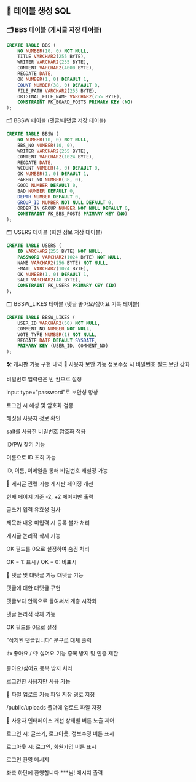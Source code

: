 ## 📂 테이블 생성 SQL

### 🗂️ BBS 테이블 (게시글 저장 테이블)

```sql
CREATE TABLE BBS (
    NO NUMBER(10, 0) NOT NULL,
    TITLE VARCHAR2(255 BYTE),
    WRITER VARCHAR2(255 BYTE),
    CONTENT VARCHAR2(4000 BYTE),
    REGDATE DATE,
    OK NUMBER(1, 0) DEFAULT 1,
    COUNT NUMBER(38, 0) DEFAULT 0,
    FILE_PATH VARCHAR2(255 BYTE),
    ORIGINAL_FILE_NAME VARCHAR2(255 BYTE),
    CONSTRAINT PK_BOARD_POSTS PRIMARY KEY (NO)
);
```


🗂️ BBSW 테이블 (댓글/대댓글 저장 테이블)
```sql
CREATE TABLE BBSW (
    NO NUMBER(10, 0) NOT NULL,
    BBS_NO NUMBER(10, 0),
    WRITER VARCHAR2(255 BYTE),
    CONTENT VARCHAR2(1024 BYTE),
    REGDATE DATE,
    WCOUNT NUMBER(4, 0) DEFAULT 0,
    OK NUMBER(1, 0) DEFAULT 1,
    PARENT_NO NUMBER(38, 0),
    GOOD NUMBER DEFAULT 0,
    BAD NUMBER DEFAULT 0,
    DEPTH NUMBER DEFAULT 0,
    GROUP_ID NUMBER NOT NULL DEFAULT 0,
    ORDER_IN_GROUP NUMBER NOT NULL DEFAULT 0,
    CONSTRAINT PK_BBS_POSTS PRIMARY KEY (NO)
);
```
🗂️ USERS 테이블 (회원 정보 저장 테이블)
```sql
CREATE TABLE USERS (
    ID VARCHAR2(255 BYTE) NOT NULL,
    PASSWORD VARCHAR2(1024 BYTE) NOT NULL,
    NAME VARCHAR2(256 BYTE) NOT NULL,
    EMAIL VARCHAR2(1024 BYTE),
    OK NUMBER(1, 0) DEFAULT 1,
    SALT VARCHAR2(48 BYTE),
    CONSTRAINT PK_USERS PRIMARY KEY (ID)
);
```
🗂️ BBSW_LIKES 테이블 (댓글 좋아요/싫어요 기록 테이블)
```sql
CREATE TABLE BBSW_LIKES (
    USER_ID VARCHAR2(50) NOT NULL,
    COMMENT_NO NUMBER NOT NULL,
    VOTE_TYPE NUMBER(1) NOT NULL,
    REGDATE DATE DEFAULT SYSDATE,
    PRIMARY KEY (USER_ID, COMMENT_NO)
);
```
🛠️ 게시판 기능 구현 내역
🔐 사용자 보안 기능
정보수정 시 비밀번호 필드 보안 강화

비밀번호 입력란은 빈 칸으로 설정

input type="password"로 보안성 향상

로그인 시 해싱 및 암호화 검증

해싱된 사용자 정보 확인

salt를 사용한 비밀번호 암호화 적용

ID/PW 찾기 기능

이름으로 ID 조회 가능

ID, 이름, 이메일을 통해 비밀번호 재설정 가능

📝 게시글 관련 기능
게시판 페이징 개선

현재 페이지 기준 -2, +2 페이지만 출력

글쓰기 입력 유효성 검사

제목과 내용 미입력 시 등록 불가 처리

게시글 논리적 삭제 기능

OK 필드를 0으로 설정하여 숨김 처리

OK = 1: 표시 / OK = 0: 비표시

💬 댓글 및 대댓글 기능
대댓글 기능

댓글에 대한 대댓글 구현

댓글보다 안쪽으로 들여써서 계층 시각화

댓글 논리적 삭제 기능

OK 필드를 0으로 설정

“삭제된 댓글입니다” 문구로 대체 출력

👍 좋아요 / 👎 싫어요 기능
중복 방지 및 인증 제한

좋아요/싫어요 중복 방지 처리

로그인한 사용자만 사용 가능

📁 파일 업로드 기능
파일 저장 경로 지정

/public/uploads 폴더에 업로드 파일 저장

👤 사용자 인터페이스 개선
상태별 버튼 노출 제어

로그인 시: 글쓰기, 로그아웃, 정보수정 버튼 표시

로그아웃 시: 로그인, 회원가입 버튼 표시

로그인 환영 메시지

좌측 하단에 환영합니다 ***님! 메시지 출력
